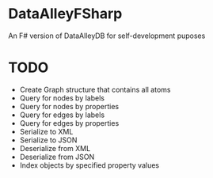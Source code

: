 # DataAlleyFSharp
An F# version of DataAlleyDB for self-development puposes

# TODO

* Create Graph structure that contains all atoms
* Query for nodes by labels
* Query for nodes by properties
* Query for edges by labels
* Query for edges by properties
* Serialize to XML
* Serialize to JSON
* Deserialize from XML
* Deserialize from JSON
* Index objects by specified property values

